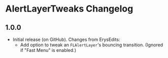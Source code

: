 # AlertLayerTweaks Changelog
## 1.0.0
- Initial release (on GitHub). Changes from ErysEdits:
  - Add option to tweak an `FLAlertLayer`'s bouncing transition. (Ignored if "Fast Menu" is enabled.)
